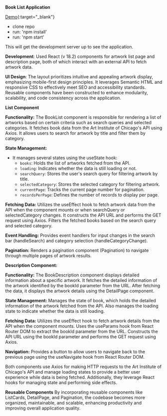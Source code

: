 **Book List Application**

[Demo](https://yousufsadikot.com/artbook/){:target="\_blank"}

- clone repo
- run: 'npm install'
- run: 'npm start'

This will get the development server up to see the application.

**Development**:
Used React (v 18.2) components for artwork list page and description page, both of which interact with an external API to fetch artwork data.

**UI Design**:
The layout prioritizes intuitive and appealing artwork display, emphasizing mobile-first design principles. It leverages Semantic HTML and responsive CSS to effectively meet SEO and accessibility standards. Reusable components have been constructed to enhance modularity, scalability, and code consistency across the application.

**List Component**

**Functionality:**
The BookList component is responsible for rendering a list of artworks based on certain criteria such as search queries and selected categories.
It fetches book data from the Art Institute of Chicago's API using Axios.
It allows users to search for artwork by title and filter them by category.

**State Management:**

- It manages several states using the useState hook:
  - `books`: Holds the list of artworks fetched from the API.
  - `loading`: Indicates whether the data is still loading or not.
  - `searchQuery`: Stores the user's search query for filtering artwork by title.
  - `selectedCategory`: Stores the selected category for filtering artwork.
  - `currentPage`: Tracks the current page number for pagination.
  - `recordsPerPage`: Defines the number of records to display per page.

**Fetching Data:**
Utilizes the useEffect hook to fetch artwork data from the API when the component mounts or when searchQuery or selectedCategory changes.
It constructs the API URL and performs the GET request using Axios.
Filters the fetched books based on the search query and selected category.

**Event Handling:**
Provides event handlers for input changes in the search bar (handleSearch) and category selection (handleCategoryChange).

**Pagination:**
Renders a pagination component (Pagination) to navigate through multiple pages of artwork results.

**Description Component:**

**Functionality:**
The BookDescription component displays detailed information about a specific artwork.
It fetches the detailed information of the artwork identified by the bookId parameter from the URL.
After fetching the data, it displays the artwork details using the DetailPage component.

**State Management:**
Manages the state of book, which holds the detailed information of the artwork fetched from the API.
Also manages the loading state to indicate whether the data is still loading.

**Fetching Data:**
Utilizes the useEffect hook to fetch artwork details from the API when the component mounts.
Uses the useParams hook from React Router DOM to extract the bookId parameter from the URL.
Constructs the API URL using the bookId parameter and performs the GET request using Axios.

**Navigation:**
Provides a button to allow users to navigate back to the previous page using the useNavigate hook from React Router DOM.

Both components use Axios for making HTTP requests to the Art Institute of Chicago's API and manage loading states to provide a better user experience while data is being fetched. Additionally, they leverage React hooks for managing state and performing side effects.

**Reusable Components**
By incorporating reusable components like ListCards, DetailPage, and Pagination, the codebase becomes more organized, maintainable, and scalable, enhancing productivity and improving overall application quality.
